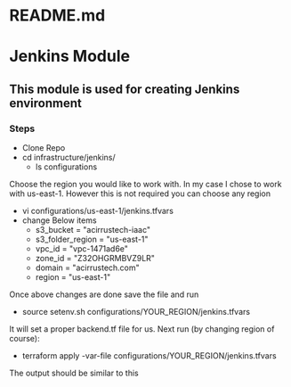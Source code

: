 # README.md

# Jenkins Module
## This module is used for creating Jenkins environment

### Steps
* Clone Repo
* cd infrastructure/jenkins/
    * ls configurations      



Choose the region you would like to work with. In my case I chose to work with us-east-1. However this is not required you can choose any region 
* vi configurations/us-east-1/jenkins.tfvars
* change Below items 
	* s3_bucket                       =   "acirrustech-iaac"         
	* s3_folder_region                =   "us-east-1"               
	* vpc_id                          =   "vpc-1471ad6e"            
	* zone_id                         =   "Z32OHGRMBVZ9LR"       
	* domain                          =   "acirrustech.com"
	* region                          =   "us-east-1"





Once above changes are done save the file and run 
* source setenv.sh configurations/YOUR_REGION/jenkins.tfvars

It will set a proper backend.tf file for us. Next run (by changing region of course):

* terraform apply -var-file configurations/YOUR_REGION/jenkins.tfvars



The output should be similar to this
